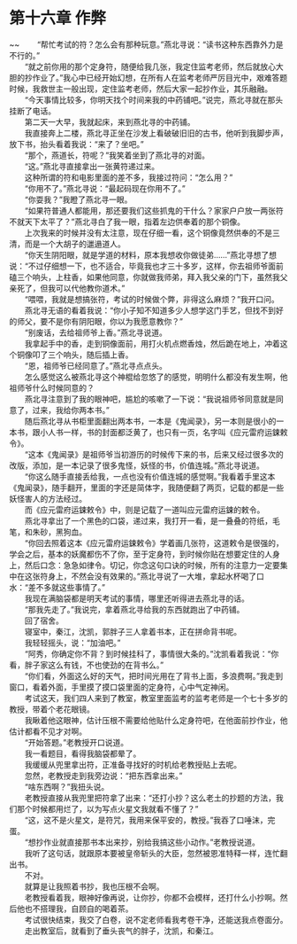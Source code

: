 # 第十六章 作弊

~~
            　　“帮忙考试的符？怎么会有那种玩意。”燕北寻说：“读书这种东西靠外力是不行的。”<br>　　“就之前你用的那个定身符，随便给我几张，我定住监考老师，然后就放心大胆的抄作业了。”我心中已经开始幻想，在所有人在监考老师严厉目光中，艰难答题时候，我救世主一般出现，定住监考老师，然后大家一起抄作业，其乐融融。<br>　　“今天事情比较多，你明天找个时间来我的中药铺吧。”说完，燕北寻就在那头挂断了电话。<br>　　第二天一大早，我就起床，来到燕北寻的中药铺。<br>　　我直接奔上二楼，燕北寻正坐在沙发上看破破旧旧的古书，他听到我脚步声，放下书，抬头看着我说：“来了？坐吧。”<br>　　“那个，燕道长，符呢？”我笑着坐到了燕北寻的对面。<br>　　“这。”燕北寻直接拿出一张黄符递过来。<br>　　这种所谓的符和电影里面的差不多，我接过符问：“怎么用？”<br>　　“你用不了。”燕北寻说：“最起码现在你用不了。”<br>　　“你耍我？”我瞪了燕北寻一眼。<br>　　“如果符普通人都能用，那还要我们这些抓鬼的干什么？家家户户放一两张符不就天下太平了？”燕北寻白了我一眼，指着左边供奉着的那个铜像。<br>　　上次我来的时候并没有太注意，现在仔细一看，这个铜像竟然供奉的不是三清，而是一个大胡子的邋遢道人。<br>　　“你天生阴阳眼，就是学道的材料，原本我想收你做徒弟……”燕北寻想了想说：“不过仔细想一下，也不适合，毕竟我也才三十多岁，这样，你去祖师爷面前磕三个响头，上柱香，如果他同意，你就做我师弟，拜入我父亲的门下，虽然我父亲死了，但我可以代他教你道术。”<br>　　“喂喂，我就是想搞张符，考试的时候做个弊，非得这么麻烦？”我开口问。<br>　　燕北寻无语的看着我说：“你小子知不知道多少人想学这门手艺，但找不到好的师父，要不是你有阴阳眼，你以为我愿意教你？”<br>　　“别废话，去给祖师爷上香。”燕北寻说道。<br>　　我拿起手中的香，走到铜像面前，用打火机点燃香烛，然后跪在地上，冲着这个铜像叩了三个响头，随后插上香。<br>　　“恩，祖师爷已经同意了。”燕北寻点点头。<br>　　怎么感觉这么被燕北寻这个神棍给忽悠了的感觉，明明什么都没有发生啊，他祖师爷什么时候同意的？<br>　　燕北寻注意到了我的眼神吧，尴尬的咳嗽了一下说：“我说祖师爷同意就是同意了，过来，我给你两本书。”<br>　　随后燕北寻从书柜里面翻出两本书，一本是《鬼闻录》，另一本则是很小的一本书，跟小人书一样，书的封面都泛黄了，也只有一页，名字叫《应元雷府运鋉敕令》。<br>　　“这本《鬼闻录》是祖师爷当初游历的时候传下来的书，后来又经过很多次的改版，添加，是一本记录了很多鬼怪，妖怪的书，价值连城。”燕北寻说道。<br>　　“你这么随手直接丢给我，一点也没有价值连城的感觉啊。”我看着手里这本《鬼闻录》，随手翻开，里面的字还是简体字，我随便翻了两页，记载的都是一些妖怪害人的方法经过。<br>　　而《应元雷府运鋉敕令》中，则是记载了一道叫应元雷府运鋉的敕令。<br>　　燕北寻拿出了一个黑色的口袋，递过来，我打开一看，是一叠叠的符纸，毛笔，和朱砂，黑狗血。<br>　　“你回去照着这本《应元雷府运鋉敕令》学着画几张符，这道敕令是很强的，学会之后，基本的妖魔都伤不了你，至于定身符，到时候你贴在想要定住的人身上，然后口念：急急如律令。切记，你念这句口诀的时候，所有的注意力一定要集中在这张符身上，不然会没有效果的。”燕北寻说了一大堆，拿起水杯喝了口水：“差不多就这些事情了。”<br>　　我现在满脑袋都是明天考试的事情，哪里还听得进去燕北寻的话。<br>　　“那我先走了。”我说完，拿着燕北寻给我的东西就跑出了中药铺。<br>　　回了宿舍。<br>　　寝室中，秦江，沈凯，郭胖子三人拿着书本，正在拼命背书呢。<br>　　我轻轻摇头，说：“加油吧。”<br>　　“阿秀，你确定你不背？到时候挂科了，事情很大条的。”沈凯看着我说：“你看，胖子家这么有钱，不也使劲的在背书么。”<br>　　“你们看，外面这么好的天气，把时间光用在了背书上面，多浪费啊。”我走到窗口，看着外面，手里摸了摸口袋里面的定身符，心中气定神闲。<br>　　考试这天，我们四人来到了教室，教室里面监考的监考老师是一个七十多岁的教授，带着个老花眼镜。<br>　　我瞅着他这眼神，估计压根不需要给他贴什么定身符吧，在他面前抄作业，他估计都看不见才对啊。<br>　　“开始答题。”老教授开口说道。<br>　　我一看题目，看得我脑袋都晕了。<br>　　我缓缓从兜里拿出符，正准备寻找好的时机给老教授贴上去呢。<br>　　忽然，老教授走到我旁边说：“把东西拿出来。”<br>　　“啥东西啊？”我扭头说。<br>　　老教授直接从我兜里把符拿了出来：“还打小抄？这么老土的抄题的方法，我们那个时候都用烂了，以为写点火星文我就看不懂了？”<br>　　“这，这不是火星文，是符咒，我用来保平安的，教授。”我吞了口唾沫，完蛋。<br>　　“想抄作业就直接那书本出来抄，别给我搞这些小动作。”老教授说道。<br>　　我听了这句话，就跟原本要被皇帝斩头的大臣，忽然被恩准特释一样，连忙翻出书。<br>　　不对。<br>　　就算是让我照着书抄，我也压根不会啊。<br>　　老教授看着我，眼神好像再说，让你抄，你都不会模样，还打什么小抄啊。然后他也不搭理我，自顾自的喝着茶。<br>　　考试很快结束，我交了白卷，说不定老师看我考卷干净，还能送我点卷面分。<br>　　走出教室后，就看到了垂头丧气的胖子，沈凯，和秦江。<br>　　
	